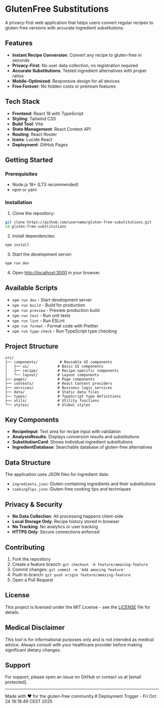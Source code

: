 # GlutenFree Substitutions

A privacy-first web application that helps users convert regular recipes to gluten-free versions with accurate ingredient substitutions.

## Features

- **Instant Recipe Conversion**: Convert any recipe to gluten-free in seconds
- **Privacy-First**: No user data collection, no registration required
- **Accurate Substitutions**: Tested ingredient alternatives with proper ratios
- **Mobile-Optimized**: Responsive design for all devices
- **Free Forever**: No hidden costs or premium features

## Tech Stack

- **Frontend**: React 18 with TypeScript
- **Styling**: Tailwind CSS
- **Build Tool**: Vite
- **State Management**: React Context API
- **Routing**: React Router
- **Icons**: Lucide React
- **Deployment**: GitHub Pages

## Getting Started

### Prerequisites

- Node.js 18+ (LTS recommended)
- npm or yarn

### Installation

1. Clone the repository:
```bash
git clone https://github.com/username/gluten-free-substitutions.git
cd gluten-free-substitutions
```

2. Install dependencies:
```bash
npm install
```

3. Start the development server:
```bash
npm run dev
```

4. Open [http://localhost:3000](http://localhost:3000) in your browser.

## Available Scripts

- `npm run dev` - Start development server
- `npm run build` - Build for production
- `npm run preview` - Preview production build
- `npm run test` - Run unit tests
- `npm run lint` - Run ESLint
- `npm run format` - Format code with Prettier
- `npm run type-check` - Run TypeScript type checking

## Project Structure

```
src/
├── components/          # Reusable UI components
│   ├── ui/             # Basic UI components
│   ├── recipe/         # Recipe-specific components
│   └── layout/         # Layout components
├── pages/              # Page components
├── contexts/           # React Context providers
├── services/           # Business logic services
├── data/               # Static data files
├── types/              # TypeScript type definitions
├── utils/              # Utility functions
└── styles/             # Global styles
```

## Key Components

- **RecipeInput**: Text area for recipe input with validation
- **AnalysisResults**: Displays conversion results and substitutions
- **SubstitutionCard**: Shows individual ingredient substitutions
- **IngredientDatabase**: Searchable database of gluten-free alternatives

## Data Structure

The application uses JSON files for ingredient data:

- `ingredients.json`: Gluten-containing ingredients and their substitutions
- `cookingTips.json`: Gluten-free cooking tips and techniques

## Privacy & Security

- **No Data Collection**: All processing happens client-side
- **Local Storage Only**: Recipe history stored in browser
- **No Tracking**: No analytics or user tracking
- **HTTPS Only**: Secure connections enforced

## Contributing

1. Fork the repository
2. Create a feature branch: `git checkout -b feature/amazing-feature`
3. Commit changes: `git commit -m 'Add amazing feature'`
4. Push to branch: `git push origin feature/amazing-feature`
5. Open a Pull Request

## License

This project is licensed under the MIT License - see the [LICENSE](LICENSE) file for details.

## Medical Disclaimer

This tool is for informational purposes only and is not intended as medical advice. Always consult with your healthcare provider before making significant dietary changes.

## Support

For support, please open an issue on GitHub or contact us at [email protected].

---

Made with ❤️ for the gluten-free community.# Deployment Trigger - Fri Oct 24 18:18:49 CEST 2025
